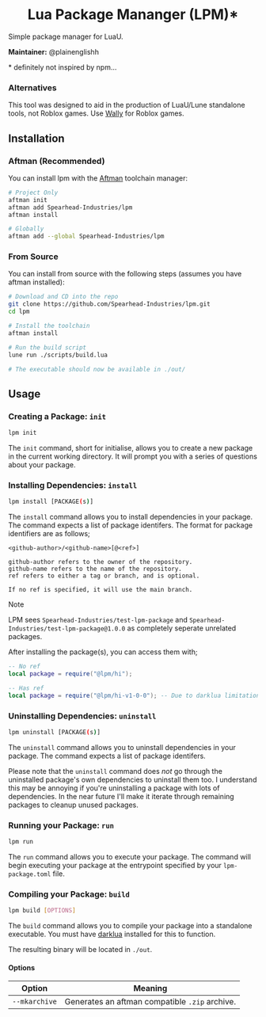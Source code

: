 <div align="center">

# Lua Package Mananger (LPM)\*

</div>

Simple package manager for LuaU.

**Maintainer:** @plainenglishh

\* definitely not inspired by npm...

### Alternatives

This tool was designed to aid in the production of LuaU/Lune standalone tools, not Roblox games. Use [Wally](https://github.com/UpliftGames/wally) for Roblox games.

## Installation

### Aftman (Recommended)

You can install lpm with the [Aftman](https://github.com/LPGhatguy/aftman) toolchain manager:

```bash
# Project Only
aftman init
aftman add Spearhead-Industries/lpm
aftman install

# Globally
aftman add --global Spearhead-Industries/lpm
```

### From Source

You can install from source with the following steps (assumes you have aftman installed):

```bash
# Download and CD into the repo
git clone https://github.com/Spearhead-Industries/lpm.git
cd lpm

# Install the toolchain
aftman install

# Run the build script
lune run ./scripts/build.lua

# The executable should now be available in ./out/
```

## Usage

### Creating a Package: `init`

```bash
lpm init
```

The `init` command, short for initialise, allows you to create a new package in the current working directory. It will prompt you with a series of questions about your package.

### Installing Dependencies: `install`

```bash
lpm install [PACKAGE(s)]
```

The `install` command allows you to install dependencies in your package. The command expects a list of package identifers. The format for package identifiers are as follows;

```raw
<github-author>/<github-name>[@<ref>]

github-author refers to the owner of the repository.
github-name refers to the name of the repository.
ref refers to either a tag or branch, and is optional.

If no ref is specified, it will use the main branch.
```

> [!NOTE]  
> LPM sees `Spearhead-Industries/test-lpm-package` and `Spearhead-Industries/test-lpm-package@1.0.0` as completely seperate unrelated packages.

After installing the package(s), you can access them with;

```lua
-- No ref
local package = require("@lpm/hi");

-- Has ref
local package = require("@lpm/hi-v1-0-0"); -- Due to darklua limitations, "@" is replaced with "-v" and "." is replaced with "-" within requires.
```

### Uninstalling Dependencies: `uninstall`

```bash
lpm uninstall [PACKAGE(s)]
```

The `uninstall` command allows you to uninstall dependencies in your package. The command expects a list of package identifers.

Please note that the `uninstall` command does *not* go through the uninstalled package's own dependencies to uninstall them too. I understand this may be annoying if you're uninstalling a package with lots of dependencies. In the near future I'll make it iterate through remaining packages to cleanup unused packages.

### Running your Package: `run`

```bash
lpm run
```

The `run` command allows you to execute your package. The command will begin executing your package at the entrypoint specified by your `lpm-package.toml` file.

### Compiling your Package: `build`

```bash
lpm build [OPTIONS]
```

The `build` command allows you to compile your package into a standalone executable. You must have [darklua](https://github.com/seaofvoices/darklua) installed for this to function.

The resulting binary will be located in `./out`.

#### Options

|Option|Meaning|
|---|---|
|`--mkarchive`|Generates an aftman compatible `.zip` archive.|

